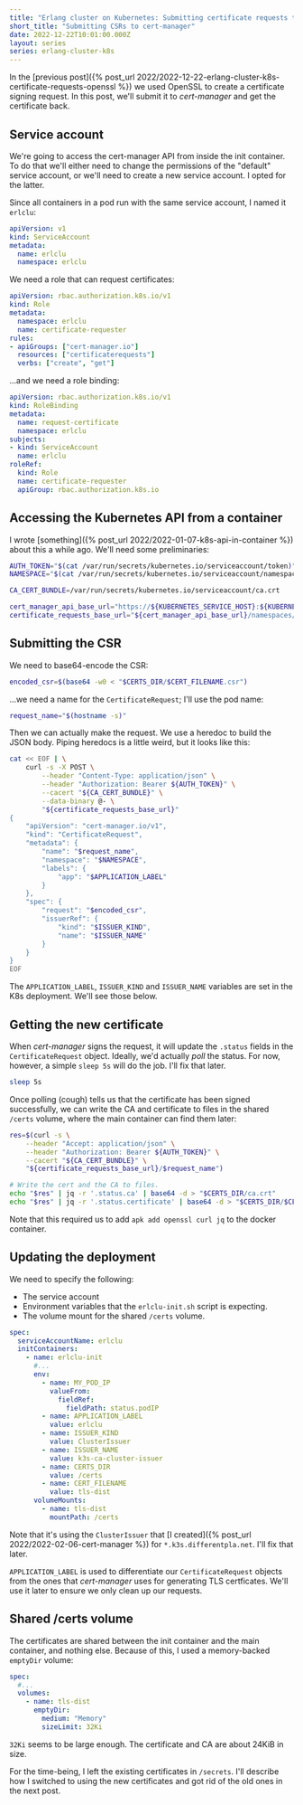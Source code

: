 ```yaml
---
title: "Erlang cluster on Kubernetes: Submitting certificate requests to cert-manager"
short_title: "Submitting CSRs to cert-manager"
date: 2022-12-22T10:01:00.000Z
layout: series
series: erlang-cluster-k8s
---
```


In the [previous post]({% post_url 2022/2022-12-22-erlang-cluster-k8s-certificate-requests-openssl %}) we used OpenSSL
to create a certificate signing request. In this post, we'll submit it to _cert-manager_ and get the certificate back.

## Service account

We're going to access the cert-manager API from inside the init container. To do that we'll either need to change the
permissions of the "default" service account, or we'll need to create a new service account. I opted for the latter.

Since all containers in a pod run with the same service account, I named it `erlclu`:

```yaml
apiVersion: v1
kind: ServiceAccount
metadata:
  name: erlclu
  namespace: erlclu
```

We need a role that can request certificates:

```yaml
apiVersion: rbac.authorization.k8s.io/v1
kind: Role
metadata:
  namespace: erlclu
  name: certificate-requester
rules:
- apiGroups: ["cert-manager.io"]
  resources: ["certificaterequests"]
  verbs: ["create", "get"]
```

...and we need a role binding:

```yaml
apiVersion: rbac.authorization.k8s.io/v1
kind: RoleBinding
metadata:
  name: request-certificate
  namespace: erlclu
subjects:
- kind: ServiceAccount
  name: erlclu
roleRef:
  kind: Role
  name: certificate-requester
  apiGroup: rbac.authorization.k8s.io
```

## Accessing the Kubernetes API from a container

I wrote [something]({% post_url 2022/2022-01-07-k8s-api-in-container %}) about this a while ago. We'll need some preliminaries:

```bash
AUTH_TOKEN="$(cat /var/run/secrets/kubernetes.io/serviceaccount/token)"
NAMESPACE="$(cat /var/run/secrets/kubernetes.io/serviceaccount/namespace)"

CA_CERT_BUNDLE=/var/run/secrets/kubernetes.io/serviceaccount/ca.crt

cert_manager_api_base_url="https://${KUBERNETES_SERVICE_HOST}:${KUBERNETES_SERVICE_PORT}/apis/cert-manager.io/v1"
certificate_requests_base_url="${cert_manager_api_base_url}/namespaces/${NAMESPACE}/certificaterequests"
```

## Submitting the CSR

We need to base64-encode the CSR:

```bash
encoded_csr=$(base64 -w0 < "$CERTS_DIR/$CERT_FILENAME.csr")
```

...we need a name for the `CertificateRequest`; I'll use the pod name:

```bash
request_name="$(hostname -s)"
```

Then we can actually make the request. We use a heredoc to build the JSON body. Piping heredocs is a little weird, but
it looks like this:

```bash
cat << EOF | \
    curl -s -X POST \
        --header "Content-Type: application/json" \
        --header "Authorization: Bearer ${AUTH_TOKEN}" \
        --cacert "${CA_CERT_BUNDLE}" \
        --data-binary @- \
        "${certificate_requests_base_url}"
{
    "apiVersion": "cert-manager.io/v1",
    "kind": "CertificateRequest",
    "metadata": {
        "name": "$request_name",
        "namespace": "$NAMESPACE",
        "labels": {
            "app": "$APPLICATION_LABEL"
        }
    },
    "spec": {
        "request": "$encoded_csr",
        "issuerRef": {
            "kind": "$ISSUER_KIND",
            "name": "$ISSUER_NAME"
        }
    }
}
EOF
```

The `APPLICATION_LABEL`, `ISSUER_KIND` and `ISSUER_NAME` variables are set in the K8s deployment. We'll see those below.

## Getting the new certificate

When _cert-manager_ signs the request, it will update the `.status` fields in the `CertificateRequest` object. Ideally,
we'd actually _poll_ the status. For now, however, a simple `sleep 5s` will do the job. I'll fix that later.

```bash
sleep 5s
```

Once polling (cough) tells us that the certificate has been signed successfully, we can write the CA and certificate to files in the shared `/certs` volume, where the main container can find them later:

```bash
res=$(curl -s \
    --header "Accept: application/json" \
    --header "Authorization: Bearer ${AUTH_TOKEN}" \
    --cacert "${CA_CERT_BUNDLE}" \
    "${certificate_requests_base_url}/$request_name")

# Write the cert and the CA to files.
echo "$res" | jq -r '.status.ca' | base64 -d > "$CERTS_DIR/ca.crt"
echo "$res" | jq -r '.status.certificate' | base64 -d > "$CERTS_DIR/$CERT_FILENAME.crt"
```

Note that this required us to add `apk add openssl curl jq` to the docker container.

## Updating the deployment

We need to specify the following:

- The service account
- Environment variables that the `erlclu-init.sh` script is expecting.
- The volume mount for the shared `/certs` volume.

```yaml
spec:
  serviceAccountName: erlclu
  initContainers:
    - name: erlclu-init
      #...
      env:
        - name: MY_POD_IP
          valueFrom:
            fieldRef:
              fieldPath: status.podIP
        - name: APPLICATION_LABEL
          value: erlclu
        - name: ISSUER_KIND
          value: ClusterIssuer
        - name: ISSUER_NAME
          value: k3s-ca-cluster-issuer
        - name: CERTS_DIR
          value: /certs
        - name: CERT_FILENAME
          value: tls-dist
      volumeMounts:
        - name: tls-dist
          mountPath: /certs
```

Note that it's using the `ClusterIssuer` that [I created]({% post_url 2022/2022-02-06-cert-manager %}) for
`*.k3s.differentpla.net`. I'll fix that later.

`APPLICATION_LABEL` is used to differentiate our `CertificateRequest` objects from the ones that _cert-manager_ uses for
generating TLS certficates. We'll use it later to ensure we only clean up our requests.

## Shared /certs volume

The certificates are shared between the init container and the main container, and nothing else. Because of this, I used
a memory-backed `emptyDir` volume:

```yaml
spec:
  #...
  volumes:
    - name: tls-dist
      emptyDir:
        medium: "Memory"
        sizeLimit: 32Ki
```

`32Ki` seems to be large enough. The certificate and CA are about 24KiB in size.

For the time-being, I left the existing certificates in `/secrets`. I'll describe how I switched to using the new
certificates and got rid of the old ones in the next post.
